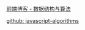 [前端博客 - 数据结构与算法](<http://caibaojian.com/learn-javascript.html>)

[github: javascript-algorithms](https://github.com/trekhleb/javascript-algorithms/blob/master/README.zh-CN.md)

